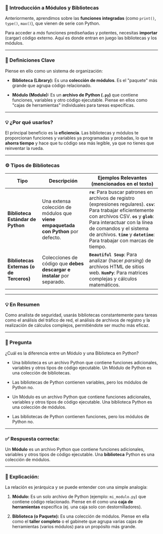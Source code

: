 
### 🧠 Introducción a Módulos y Bibliotecas

Anteriormente, aprendimos sobre las **funciones integradas** (como `print()`, `type()`, `max()`), que vienen de serie con Python.

Para acceder a _más_ funciones prediseñadas y potentes, necesitas **importar** (cargar) código externo. Aquí es donde entran en juego las bibliotecas y los módulos.

---

### 📘 Definiciones Clave

Piense en ello como un sistema de organización:

- **Biblioteca (Library):** Es una **colección de módulos**. Es el "paquete" más grande que agrupa código relacionado.
    
- **Módulo (Module):** Es un **archivo de Python (`.py`)** que contiene funciones, variables y otro código ejecutable. Piense en ellos como "cajas de herramientas" individuales para tareas específicas.
    

---

### 💡 ¿Por qué usarlos?

El principal beneficio es la **eficiencia**. Las bibliotecas y módulos te proporcionan funciones y variables ya programadas y probadas, lo que te **ahorra tiempo** y hace que tu código sea más legible, ya que no tienes que reinventar la rueda.

---

### ⚙️ Tipos de Bibliotecas

|**Tipo**|**Descripción**|**Ejemplos Relevantes (mencionados en el texto)**|
|---|---|---|
|**Biblioteca Estándar de Python**|Una extensa colección de módulos que **viene empaquetada con Python** por defecto.|**`re`**: Para buscar patrones en archivos de registro (expresiones regulares). **`csv`**: Para trabajar eficientemente con archivos CSV. **`os`** y **`glob`**: Para interactuar con la línea de comandos y el sistema de archivos. **`time`** y **`datetime`**: Para trabajar con marcas de tiempo.|
|**Bibliotecas Externas (o de Terceros)**|Colecciones de código que **debes descargar e instalar** por separado.|**`Beautiful Soup`**: Para analizar (hacer _parsing_) de archivos HTML de sitios web. **`NumPy`**: Para matrices complejas y cálculos matemáticos.|

---

### 💡 En Resumen

Como analista de seguridad, usarás bibliotecas constantemente para tareas como el análisis del tráfico de red, el análisis de archivos de registro y la realización de cálculos complejos, permitiéndote ser mucho más eficaz.


---

### 🧠 Pregunta

¿Cuál es la diferencia entre un Módulo y una Biblioteca en Python?

- Una biblioteca es un archivo Python que contiene funciones adicionales, variables y otros tipos de código ejecutable. Un Módulo de Python es una colección de bibliotecas.
    
- Las bibliotecas de Python contienen variables, pero los módulos de Python no.
    
- Un Módulo es un archivo Python que contiene funciones adicionales, variables y otros tipos de código ejecutable. Una biblioteca Python es una colección de módulos.
    
- Las bibliotecas de Python contienen funciones, pero los módulos de Python no.
    

---

### ✅ Respuesta correcta:

Un **Módulo** es un archivo Python que contiene funciones adicionales, variables y otros tipos de código ejecutable. Una **biblioteca** Python es una colección de módulos.

---

### 📘 Explicación:

La relación es jerárquica y se puede entender con una simple analogía:

1. **Módulo:** Es un solo archivo de Python (ejemplo: `mi_modulo.py`) que contiene código relacionado. Piense en él como una **caja de herramientas** específica (ej. una caja solo con destornilladores).
    
2. **Biblioteca (o Paquete):** Es una colección de módulos. Piense en ella como el **taller completo** o el gabinete que agrupa varias cajas de herramientas (varios módulos) para un propósito más grande.